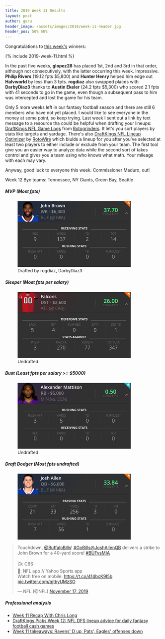 ```yaml
---
title: 2019 Week 11 Results
layout: post
author: geru
header_image: /assets/images/2019/week-11-header.jpg
header_pos: 50% 50%
---
```

Congratulations to [this week's](https://www.draftkings.com/contest/gamecenter/80661195) winners:

{% include 2019-week-11.html %}

In the past five weeks, __glopez28__ has placed 1st, 2nd and 3rd in that order, although not consecutively, with the latter occurring this week. Impressive. __Philip Rivers__ (19.12 fpts $5,800) and __Hunter Henry__ helped him edge out __Halvworld__ by less than 3 fpts. __rogdiaz__ also swapped places with __DarbyDiaz3__ thanks to __Austin Ekeler__ (24.2 fpts $5,300) who scored 2.1 fpts with 41 seconds to go in the game, even though a subsequent pass to him was intercepted and lost the game for his team.

Only 5 more weeks left in our fantasy football season and there are still 6 members who have not yet placed. I would like to see everyone in the money at some point, so keep trying. Last week I sent out a link by text message to a resource tha could be helpful when drafting your lineups: [DraftKings NFL Game Logs](https://rotogrinders.com/game-stats/nfl?site=draftkings) from [Rotogrinders](https://rotogrinders.com). It let's you sort players by stats like targets and yardage. There's also [DraftKings NFL Lineup Optimizer](https://www.rotowire.com/daily/nfl/optimizer.php?site=DraftKings) by [RotoWire](https://www.rotowire.com) which biulds a lineup for you after you've selected at least two players to either include or exclude from your team. The first tool give you an easier way to analyze data while the second sort of takes control and gives you a team using who knows what math. Your mileage with each may vary. 

Anyway, good luck to everyone this week. Commissioner Maduro, out!

Week 12 Bye teams: Tennessee, NY Giants, Green Bay, Seattle

##### MVP (Most fpts)
<figure class="figure">
    <img class="img-fluid" src="/assets/images/2019/week-11-john-brown.png" width="364px"/>
    <figcaption class="figure-caption">Drafted by <span class="font-weight-bold">rogdiaz, DarbyDiaz3</span></figcaption>
</figure>

##### Sleeper (Most fpts per salary)
<figure class="figure">
    <img class="img-fluid" src="/assets/images/2019/week-11-falcons.png" width="364px"/>
    <figcaption class="figure-caption"><span class="font-weight-bold">Undrafted</span></figcaption>
</figure>

##### Bust (Least fpts per salary >= $5000)
<figure class="figure">
    <img class="img-fluid" src="/assets/images/2019/week-11-alexander-mattison.png" width="364px"/>
    <figcaption class="figure-caption"><span class="font-weight-bold">Undrafted</span></figcaption>
</figure>


##### Draft Dodger (Most fpts undrafted)
<figure class="figure">
    <img class="img-fluid" src="/assets/images/2019/week-11-josh-allen.png" width="364px"/>
</figure>
<blockquote class="twitter-tweet"><p lang="en" dir="ltr">Touchdown, <a href="https://twitter.com/BuffaloBills?ref_src=twsrc%5Etfw">@BuffaloBills</a>! <a href="https://twitter.com/hashtag/GoBills?src=hash&amp;ref_src=twsrc%5Etfw">#GoBills</a><a href="https://twitter.com/JoshAllenQB?ref_src=twsrc%5Etfw">@JoshAllenQB</a> delivers a strike to John Brown for a 40-yard score! <a href="https://twitter.com/hashtag/BUFvsMIA?src=hash&amp;ref_src=twsrc%5Etfw">#BUFvsMIA</a><br><br>📺: CBS<br>📱: NFL app // Yahoo Sports app<br>Watch free on mobile: <a href="https://t.co/414bcK9I5b">https://t.co/414bcK9I5b</a> <a href="https://t.co/qjtbyUMzSO">pic.twitter.com/qjtbyUMzSO</a></p>&mdash; NFL (@NFL) <a href="https://twitter.com/NFL/status/1196137782302789632?ref_src=twsrc%5Etfw">November 17, 2019</a></blockquote> <script async src="https://platform.twitter.com/widgets.js" charset="utf-8"></script>

##### Professional analysis
<ul class="list-unstyled" id="pro-links">
    <a href="https://www.theringer.com/2019/11/18/20971207/week-11-recap-with-chris-long" target="_blank"><li>Week 11 Recap With Chris Long
</li></a>
    <a href="https://www.sportingnews.com/us/fantasy/news/draftkings-picks-week-12-nfl-dfs-lineup-advice-cash-games-daily-fantasy-football-sleepers-values/as547x81cujl15matgmiulilo" target="_blank"><li>DraftKings Picks Week 12: NFL DFS lineup advice for daily fantasy football cash games</li></a>
    <a href="http://www.nfl.com/news/story/0ap3000001078444/article/week-11-takeaways-ravens-d-up-pats-eagles-offenses-down" target="_blank"><li>Week 11 takeaways: Ravens' D up, Pats', Eagles' offenses down</li></a>
</ul>
